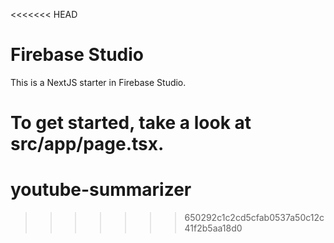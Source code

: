 <<<<<<< HEAD
# Firebase Studio

This is a NextJS starter in Firebase Studio.

To get started, take a look at src/app/page.tsx.
=======
# youtube-summarizer
>>>>>>> 650292c1c2cd5cfab0537a50c12c41f2b5aa18d0
